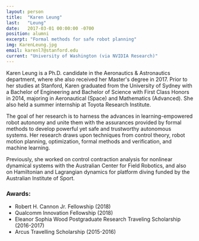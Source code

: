 ```yaml
---
layout: person
title:  "Karen Leung"
last:   "Leung"
date:   2017-03-01 00:00:00 -0700
position: alumni
excerpt: "Formal methods for safe robot planning"
img: KarenLeung.jpg
email: karenl7@stanford.edu
current: "University of Washington (via NVIDIA Research)"
---
```


Karen Leung is a Ph.D. candidate in the Aeronautics & Astronautics department, where she also received her Master's degree in 2017. Prior to her studies at Stanford, Karen graduated from the University of Sydney with a Bachelor of Engineering and Bachelor of Science with First Class Honors in 2014, majoring in Aeronautical (Space) and Mathematics (Advanced). She also held a summer internship at Toyota Research Institute.

The goal of her research is to harness the advances in learning-empowered robot autonomy and unite them with the assurances provided by formal methods to develop powerful yet safe and trustworthy autonomous systems. Her research draws upon techniques from control theory, robot motion planning, optimization, formal methods and verification, and machine learning.

Previously, she worked on control contraction analysis for nonlinear dynamical systems with the Australian Center for Field Robotics, and also on Hamiltonian and Lagrangian dynamics for platform diving funded by the Australian Institute of Sport.

### Awards:
- Robert H. Cannon Jr. Fellowship (2018)
- Qualcomm Innovation Fellowship (2018)
- Eleanor Sophia Wood Postgraduate Research Traveling Scholarship (2016-2017)
- Arcus Travelling Scholarship (2015-2016)
